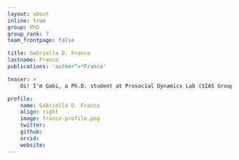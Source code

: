 ```yaml
---
layout: about
inline: true
group: PhD
group_rank: 7
team_frontpage: false

title: Gabriella D. Franco
lastname: Franco
publications: 'author^=*Franco'

teaser: >
    Oi! I'm Gabi, a Ph.D. student at Prosocial Dynamics Lab (SIAS Group), University of Amsterdam. I am part of the RE-LINK project, where I focus on understanding the impact of link-recommendation algorithms on radicalization and polarization dynamics.

profile:
    name: Gabriella D. Franco
    align: right
    image: franco-profile.png
    twitter: 
    github: 
    orcid: 
    website:  
---
```


